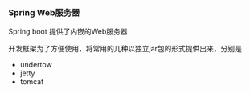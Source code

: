 ### Spring Web服务器

Spring boot 提供了内嵌的Web服务器

开发框架为了方便使用，将常用的几种以独立jar包的形式提供出来，分别是

- undertow
- jetty
- tomcat